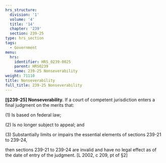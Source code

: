 ```yaml
---
hrs_structure:
  division: '1'
  volume: '4'
  title: '14'
  chapter: '239'
  section: 239-25
type: hrs_section
tags:
  - Government
menu:
  hrs:
    identifier: HRS_0239-0025
    parent: HRS0239
    name: 239-25 Nonseverability
weight: 71110
title: Nonseverability
full_title: 239-25 Nonseverability
---
```

**[§239-25] Nonseverability.** If a court of competent jurisdiction enters a final judgment on the merits that:

(1) Is based on federal law;

(2) Is no longer subject to appeal; and

(3) Substantially limits or impairs the essential elements of sections 239-21 to 239-24,

then sections 239-21 to 239-24 are invalid and have no legal effect as of the date of entry of the judgment. [L 2002, c 209, pt of §2]
